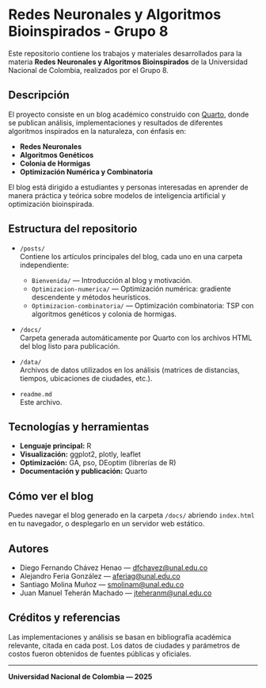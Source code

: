 # Redes Neuronales y Algoritmos Bioinspirados - Grupo 8

Este repositorio contiene los trabajos y materiales desarrollados para la materia **Redes Neuronales y Algoritmos Bioinspirados** de la Universidad Nacional de Colombia, realizados por el Grupo 8.

## Descripción

El proyecto consiste en un blog académico construido con [Quarto](https://quarto.org/), donde se publican análisis, implementaciones y resultados de diferentes algoritmos inspirados en la naturaleza, con énfasis en:

- **Redes Neuronales**
- **Algoritmos Genéticos**
- **Colonia de Hormigas**
- **Optimización Numérica y Combinatoria**

El blog está dirigido a estudiantes y personas interesadas en aprender de manera práctica y teórica sobre modelos de inteligencia artificial y optimización bioinspirada.

## Estructura del repositorio

- `/posts/`  
  Contiene los artículos principales del blog, cada uno en una carpeta independiente:
  - `Bienvenida/` — Introducción al blog y motivación.
  - `Optimizacion-numerica/` — Optimización numérica: gradiente descendente y métodos heurísticos.
  - `Optimizacion-combinatoria/` — Optimización combinatoria: TSP con algoritmos genéticos y colonia de hormigas.

- `/docs/`  
  Carpeta generada automáticamente por Quarto con los archivos HTML del blog listo para publicación.

- `/data/`  
  Archivos de datos utilizados en los análisis (matrices de distancias, tiempos, ubicaciones de ciudades, etc.).

- `readme.md`  
  Este archivo.

## Tecnologías y herramientas

- **Lenguaje principal:** R
- **Visualización:** ggplot2, plotly, leaflet
- **Optimización:** GA, pso, DEoptim (librerías de R)
- **Documentación y publicación:** Quarto

## Cómo ver el blog

Puedes navegar el blog generado en la carpeta `/docs/` abriendo `index.html` en tu navegador, o desplegarlo en un servidor web estático.

## Autores

- Diego Fernando Chávez Henao — dfchavez@unal.edu.co
- Alejandro Feria González — aferiag@unal.edu.co
- Santiago Molina Muñoz — smolinam@unal.edu.co
- Juan Manuel Teherán Machado — jteheranm@unal.edu.co

## Créditos y referencias

Las implementaciones y análisis se basan en bibliografía académica relevante, citada en cada post. Los datos de ciudades y parámetros de costos fueron obtenidos de fuentes públicas y oficiales.

---
**Universidad Nacional de Colombia — 2025**
